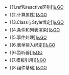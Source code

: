 - [[1.ref和reactive区别]][♿GO](./1.ref和reactive区别.md.md)
- [[2.计算属性]][♿GO](./2.计算属性.md.md)
- [[3.Class与Style绑定]][♿GO](./3.Class与Style绑定.md.md)
- [[4.条件和列表渲染]][♿GO](./4.条件和列表渲染.md.md)
- [[5.事件处理]][♿GO](./5.事件处理.md.md)
- [[6.表单输入绑定]][♿GO](./6.表单输入绑定.md.md)
- [[6.监听器]][♿GO](./6.监听器.md.md)
- [[7.模板引用]][♿GO](./7.模板引用.md.md)
- [[8.组件基础]][♿GO](./8.组件基础.md.md)
